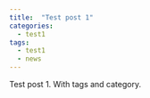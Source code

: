 ```yaml
---
title: 	"Test post 1"
categories:
  - test1
tags:
  - test1
  - news
---
```


Test post 1. With tags and category.
